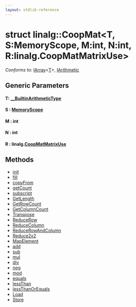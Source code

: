 ```yaml
---
layout: stdlib-reference
---
```


# struct linalg::CoopMat\<T, S:MemoryScope, M:int, N:int, R:linalg\.CoopMatMatrixUse\>

*Conforms to:* [IArray](../../interfaces/iarray-01/index.html)\<[T](../../interfaces/iarray-01/index.html#typeparam-T)\>, [IArithmetic](../../interfaces/iarithmetic-01/index.html)

## Generic Parameters

####  <a id="typeparam-T"></a>T: [\_\_BuiltinArithmeticType](../../interfaces/0_builtinarithmetictype-029j/index.html)
####  <a id="decl-S"></a>S  : [MemoryScope](../memoryscope-06/index.html)
####  <a id="decl-M"></a>M  : int
####  <a id="decl-N"></a>N  : int
####  <a id="decl-R"></a>R  : linalg\.[CoopMatMatrixUse](../coopmatmatrixuse-047d/index.html)

## Methods

* [init](init)
* [fill](fill)
* [copyFrom](copyfrom-4)
* [getCount](getcount-3)
* [subscript](subscript)
* [GetLength](getlength-03)
* [GetRowCount](getrowcount-036)
* [GetColumnCount](getcolumncount-039)
* [Transpose](transpose-0)
* [ReduceRow](reducerow-06)
* [ReduceColumn](reducecolumn-06)
* [ReduceRowAndColumn](reducerowandcolumn-069c)
* [Reduce2x2](reduce2x2-0)
* [MapElement](mapelement-03)
* [add](add)
* [sub](sub)
* [mul](mul)
* [div](div)
* [neg](neg)
* [mod](mod)
* [equals](equals)
* [lessThan](lessthan-4)
* [lessThanOrEquals](lessthanorequals-48a)
* [Load](load-0)
* [Store](store-0)


<!-- RTD-TOC-START
```{toctree}
:titlesonly:
:hidden:

GetColumnCount <getcolumncount-039>
GetLength <getlength-03>
GetRowCount <getrowcount-036>
Load <load-0>
MapElement <mapelement-03>
Reduce2x2 <reduce2x2-0>
ReduceColumn <reducecolumn-06>
ReduceRow <reducerow-06>
ReduceRowAndColumn <reducerowandcolumn-069c>
Store <store-0>
Transpose <transpose-0>
add <add>
copyFrom <copyfrom-4>
div <div>
equals <equals>
fill <fill>
getCount <getcount-3>
init <init>
lessThan <lessthan-4>
lessThanOrEquals <lessthanorequals-48a>
mod <mod>
mul <mul>
neg <neg>
sub <sub>
subscript <subscript>
```
RTD-TOC-END -->

